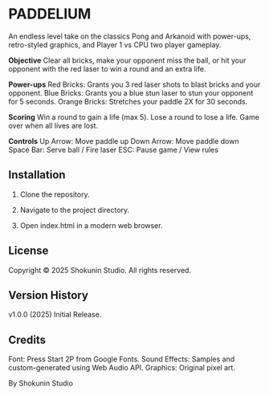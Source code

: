 # PADDELIUM

An endless level take on the classics Pong and Arkanoid with power-ups, retro-styled graphics, and Player 1 vs CPU two player gameplay.

**Objective**
Clear all bricks, make your opponent miss the ball, or hit your opponent with the red laser to win a round and an extra life.

**Power-ups**
Red Bricks: Grants you 3 red laser shots to blast bricks and your opponent.
Blue Bricks: Grants you a blue stun laser to stun your opponent for 5 seconds.
Orange Bricks: Stretches your paddle 2X for 30 seconds.

**Scoring**
Win a round to gain a life (max 5).
Lose a round to lose a life.
Game over when all lives are lost.

**Controls**
Up Arrow: Move paddle up
Down Arrow: Move paddle down
Space Bar: Serve ball / Fire laser
ESC: Pause game / View rules

## Installation

1. Clone the repository.

2. Navigate to the project directory.

3. Open index.html in a modern web browser.

## License

Copyright © 2025 Shokunin Studio. All rights reserved.

## Version History

v1.0.0 (2025) Initial Release.

## Credits

Font: Press Start 2P from Google Fonts.
Sound Effects: Samples and custom-generated using Web Audio API.
Graphics: Original pixel art.

By Shokunin Studio